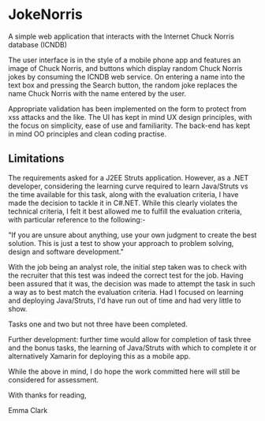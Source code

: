 # JokeNorris
A simple web application that interacts with the Internet Chuck Norris database (ICNDB)

The user interface is in the style of a mobile phone app and features an image of Chuck Norris, and buttons which display random Chuck Norris jokes by consuming the ICNDB web service. On entering a name into the text box and pressing the Search button, the random joke replaces the name Chuck Norris with the name entered by the user.  

Appropriate validation has been implemented on the form to protect from xss attacks and the like.  The UI has kept in mind UX design principles, with the focus on simplicity, ease of use and familiarity.  The back-end has kept in mind OO principles and clean coding practise.

## Limitations
The requirements asked for a J2EE Struts application.  However, as a .NET developer, considering the learning curve required to learn Java/Struts vs the time available for this task, along with the evaluation criteria, I have made the decision to tackle it in C#.NET.  While this clearly violates the technical criteria, I felt it best allowed me to fulfill the evaluation criteria, with particular reference to the following:-

"If you are unsure about anything, use your own judgment to create the best solution. This is just a test to show your approach to problem solving, design and software development." 

With the job being an analyst role, the initial step taken was to check with the recruiter that this test was indeed the correct test for the job.  Having been assured that it was, the decision was made to attempt the task in such a way as to best match the evaluation criteria.  Had I focused on learning and deploying Java/Struts, I'd have run out of time and had very little to show.

Tasks one and two but not three have been completed.   

Further development: further time would allow for completion of task three and the bonus tasks, the learning of Java/Struts with which to complete it or alternatively Xamarin for deploying this as a mobile app.

While the above in mind, I do hope the work committed here will still be considered for assessment.

With thanks for reading,

Emma Clark
